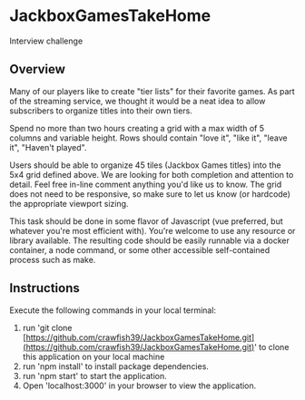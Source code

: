 # JackboxGamesTakeHome
Interview challenge


## Overview
Many of our players like to create "tier lists" for their favorite games. As part of the streaming service, we thought it would be a neat idea to allow subscribers to organize titles into their own tiers.

Spend no more than two hours creating a grid with a max width of 5 columns and variable height. Rows should contain "love it", "like it", "leave it", "Haven't played".

Users should be able to organize 45 tiles (Jackbox Games titles) into the 5x4 grid defined above. We are looking for both completion and attention to detail. Feel free in-line comment anything you'd like us to know. The grid does not need to be responsive, so make sure to let us know (or hardcode) the appropriate viewport sizing.

This task should be done in some flavor of Javascript (vue preferred, but whatever you're most efficient with). You're welcome to use any resource or library available. The resulting code should be easily runnable via a docker container, a node command, or some other accessible self-contained process such as make.

## Instructions
Execute the following commands in your local terminal:
1. run 'git clone [https://github.com/crawfish39/JackboxGamesTakeHome.git](https://github.com/crawfish39/JackboxGamesTakeHome.git)' to clone this application on your local machine
2. run 'npm install' to install package dependencies.
3. run 'npm start' to start the application.
4. Open 'localhost:3000' in your browser to view the application.
